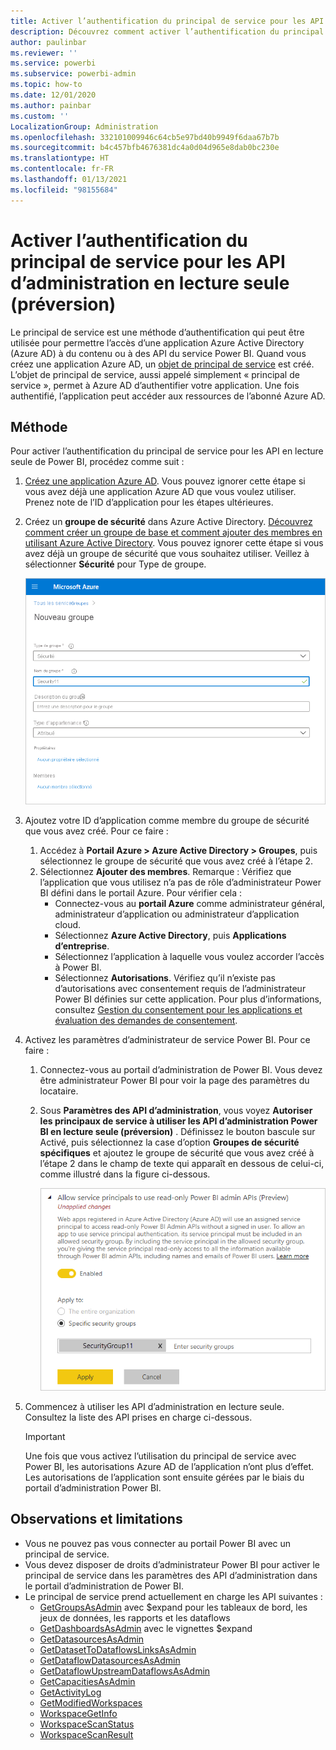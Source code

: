 ```yaml
---
title: Activer l’authentification du principal de service pour les API d’administration en lecture seule (préversion)
description: Découvrez comment activer l’authentification du principal de service pour autoriser l’utilisation des API d’administration en lecture seule.
author: paulinbar
ms.reviewer: ''
ms.service: powerbi
ms.subservice: powerbi-admin
ms.topic: how-to
ms.date: 12/01/2020
ms.author: painbar
ms.custom: ''
LocalizationGroup: Administration
ms.openlocfilehash: 332101009946c64cb5e97bd40b9949f6daa67b7b
ms.sourcegitcommit: b4c457bfb4676381dc4a0d04d965e8dab0bc230e
ms.translationtype: HT
ms.contentlocale: fr-FR
ms.lasthandoff: 01/13/2021
ms.locfileid: "98155684"
---
```

# <a name="enable-service-principal-authentication-for-read-only-admin-apis-preview"></a>Activer l’authentification du principal de service pour les API d’administration en lecture seule (préversion)

Le principal de service est une méthode d’authentification qui peut être utilisée pour permettre l’accès d’une application Azure Active Directory (Azure AD) à du contenu ou à des API du service Power BI.
Quand vous créez une application Azure AD, un [objet de principal de service](https://docs.microsoft.com/azure/active-directory/develop/app-objects-and-service-principals#service-principal-object) est créé. L’objet de principal de service, aussi appelé simplement « principal de service », permet à Azure AD d’authentifier votre application. Une fois authentifié, l’application peut accéder aux ressources de l’abonné Azure AD.

## <a name="method"></a>Méthode

Pour activer l’authentification du principal de service pour les API en lecture seule de Power BI, procédez comme suit :

1. [Créez une application Azure AD](https://docs.microsoft.com/azure/active-directory/develop/howto-create-service-principal-portal). Vous pouvez ignorer cette étape si vous avez déjà une application Azure AD que vous voulez utiliser. Prenez note de l’ID d’application pour les étapes ultérieures. 
2. Créez un **groupe de sécurité** dans Azure Active Directory. [Découvrez comment créer un groupe de base et comment ajouter des membres en utilisant Azure Active Directory](https://docs.microsoft.com/azure/active-directory/fundamentals/active-directory-groups-create-azure-portal). Vous pouvez ignorer cette étape si vous avez déjà un groupe de sécurité que vous souhaitez utiliser.
    Veillez à sélectionner **Sécurité** pour Type de groupe.

    ![Capture d’écran de la boîte de dialogue de création de groupe dans le portail Azure.](media/read-only-apis-service-principal-auth/azure-portal-new-group-dialog.png)

3. Ajoutez votre ID d’application comme membre du groupe de sécurité que vous avez créé. Pour ce faire :
    1. Accédez à **Portail Azure > Azure Active Directory > Groupes**, puis sélectionnez le groupe de sécurité que vous avez créé à l’étape 2.
    1. Sélectionnez **Ajouter des membres**.
    Remarque : Vérifiez que l’application que vous utilisez n’a pas de rôle d’administrateur Power BI défini dans le portail Azure. Pour vérifier cela : 
       * Connectez-vous au **portail Azure** comme administrateur général, administrateur d’application ou administrateur d’application cloud. 
        * Sélectionnez **Azure Active Directory**, puis **Applications d’entreprise**. 
        * Sélectionnez l’application à laquelle vous voulez accorder l’accès à Power BI. 
        * Sélectionnez **Autorisations**. Vérifiez qu’il n’existe pas d’autorisations avec consentement requis de l’administrateur Power BI définies sur cette application. Pour plus d’informations, consultez [Gestion du consentement pour les applications et évaluation des demandes de consentement](https://docs.microsoft.com/azure/active-directory/manage-apps/manage-consent-requests). 
4. Activez les paramètres d’administrateur de service Power BI. Pour ce faire :
    1. Connectez-vous au portail d’administration de Power BI. Vous devez être administrateur Power BI pour voir la page des paramètres du locataire.
    1. Sous **Paramètres des API d’administration**, vous voyez **Autoriser les principaux de service à utiliser les API d’administration Power BI en lecture seule (préversion)** . Définissez le bouton bascule sur Activé, puis sélectionnez la case d’option **Groupes de sécurité spécifiques** et ajoutez le groupe de sécurité que vous avez créé à l’étape 2 dans le champ de texte qui apparaît en dessous de celui-ci, comme illustré dans la figure ci-dessous.

        ![Capture d’écran du paramètre de locataire Autoriser les principaux de service.](media/read-only-apis-service-principal-auth/allow-service-principals-tenant-setting.png)

 5. Commencez à utiliser les API d’administration en lecture seule. Consultez la liste des API prises en charge ci-dessous.

    >[!IMPORTANT]
    >Une fois que vous activez l’utilisation du principal de service avec Power BI, les autorisations Azure AD de l’application n’ont plus d’effet. Les autorisations de l’application sont ensuite gérées par le biais du portail d’administration Power BI.

## <a name="considerations-and-limitations"></a>Observations et limitations
* Vous ne pouvez pas vous connecter au portail Power BI avec un principal de service.
* Vous devez disposer de droits d’administrateur Power BI pour activer le principal de service dans les paramètres des API d’administration dans le portail d’administration de Power BI.
* Le principal de service prend actuellement en charge les API suivantes :
    * [GetGroupsAsAdmin](https://docs.microsoft.com/rest/api/power-bi/admin/groups_getgroupsasadmin) avec $expand pour les tableaux de bord, les jeux de données, les rapports et les dataflows 
    * [GetDashboardsAsAdmin](https://docs.microsoft.com/rest/api/power-bi/admin/dashboards_getdashboardsasadmin) avec le vignettes $expand
    * [GetDatasourcesAsAdmin](https://docs.microsoft.com/rest/api/power-bi/admin/datasets_getdatasourcesasadmin) 
    * [GetDatasetToDataflowsLinksAsAdmin](https://docs.microsoft.com/rest/api/power-bi/admin/datasets_getdatasettodataflowslinksingroupasadmin)
    * [GetDataflowDatasourcesAsAdmin](https://docs.microsoft.com/rest/api/power-bi/admin/dataflows_getdataflowdatasourcesasadmin) 
    * [GetDataflowUpstreamDataflowsAsAdmin](https://docs.microsoft.com/rest/api/power-bi/admin/dataflows_getupstreamdataflowsingroupasadmin) 
    * [GetCapacitiesAsAdmin](https://docs.microsoft.com/rest/api/power-bi/admin/getcapacitiesasadmin)
    * [GetActivityLog](https://docs.microsoft.com/rest/api/power-bi/admin/getactivityevents)
    * [GetModifiedWorkspaces](https://docs.microsoft.com/rest/api/power-bi/admin/workspaceinfo_getmodifiedworkspaces)
    * [WorkspaceGetInfo](https://docs.microsoft.com/rest/api/power-bi/admin/workspaceinfo_postworkspaceinfo)
    * [WorkspaceScanStatus](https://docs.microsoft.com/rest/api/power-bi/admin/workspaceinfo_getscanstatus)
    * [WorkspaceScanResult](https://docs.microsoft.com/rest/api/power-bi/admin/workspaceinfo_getscanresult)
